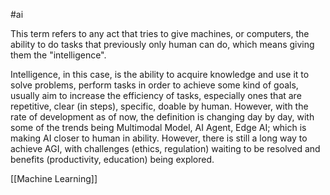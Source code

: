 #ai

This term refers to any act that tries to give machines, or computers, the ability to do tasks that previously only human can do, which means giving them the "intelligence".

Intelligence, in this case, is the ability to acquire knowledge and use it to solve problems, perform tasks in order to achieve some kind of goals, usually aim to increase the efficiency of tasks, especially ones that are repetitive, clear (in steps), specific, doable by human. However, with the rate of development as of now, the definition is changing day by day, with some of the trends being Multimodal Model, AI Agent, Edge AI;  which is making AI closer to human in ability. However, there is still a long way to achieve AGI, with challenges (ethics, regulation) waiting to be resolved and benefits (productivity, education) being explored.

[[Machine Learning]]
